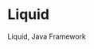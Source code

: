 # Liquid
Liquid, Java Framework
                                                                        <td colspan="1"  style="height:42px; text-align:center; ">                                                                   
                                                                            <div style=" width: 228; height: 42; background-image: url(/images/paypal-bk5.png); opacity:.7; background-position: center;" 
                                                                                 onMouseOver="style.cursor='hand';this.style.opacity=1.0;" onMouseOut="style.cursor=''; this.style.opacity=.7;"
                                                                                 onClick="location.href='https://paypal.me/CNConline/249EUR'"
                                                                                 >                                                                        
                                                                            </div>
                                                                        </td>
